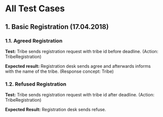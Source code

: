 # All Test Cases
## 1. Basic Registration (17.04.2018)
### 1.1. Agreed Registration
   **Test:** Tribe sends registration request with tribe id before deadline. (Action: TribeRegistration)
   
   **Expected result:** Registration desk sends agree and afterwards informs with the name of the tribe. (Response concept: Tribe)
### 1.2. Refused Registration
   **Test:** Tribe sends registration request with tribe id after deadline. (Action: TribeRegistration)

   **Expected Result:** Registration desk sends refuse. 

